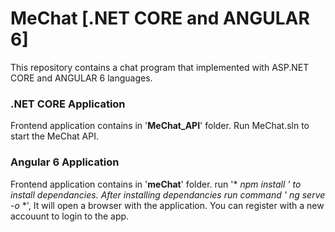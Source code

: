 # MeChat [.NET CORE and ANGULAR 6]
This repository contains a chat program that implemented with ASP.NET CORE and ANGULAR 6 languages.

### .NET CORE Application
Frontend application contains in '**MeChat_API**' folder.
Run MeChat.sln to start the MeChat API.

### Angular 6 Application
Frontend application contains in '**meChat**' folder.
run '* *npm install* *' to install dependancies.
After installing dependancies run command '* *ng serve -o* *', It will open a browser with the application.
You can register with a new accouunt to login to the app.
